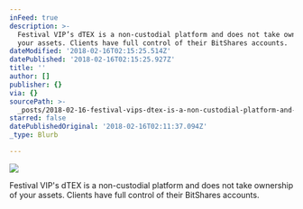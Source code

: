 ```yaml
---
inFeed: true
description: >-
  Festival VIP’s dTEX is a non-custodial platform and does not take ownership of
  your assets. Clients have full control of their BitShares accounts.
dateModified: '2018-02-16T02:15:25.514Z'
datePublished: '2018-02-16T02:15:25.927Z'
title: ''
author: []
publisher: {}
via: {}
sourcePath: >-
  _posts/2018-02-16-festival-vips-dtex-is-a-non-custodial-platform-and-does-not.md
starred: false
datePublishedOriginal: '2018-02-16T02:11:37.094Z'
_type: Blurb

---
```

![](https://the-grid-user-content.s3-us-west-2.amazonaws.com/3d7c0171-fae3-4b42-9b1a-62cb1bbe53b7.png)

Festival VIP's dTEX is a non-custodial platform and does not take ownership of your assets. Clients have full control of their BitShares accounts.